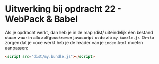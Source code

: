 # Uitwerking bij opdracht 22 - WebPack & Babel

Als je opdracht werkt, dan heb je in de map /dist/ uiteindelijk één bestand staan waar in alle zelfgeschreven
javascript-code zit: `my.bundle.js`. Om te zorgen dat je code werkt heb je de header van je `index.html` moeten
aanpassen:
```html
<script src="dist/my.bundle.js"></script>
```


